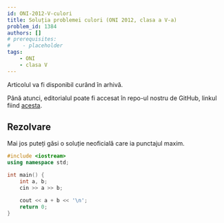 ```yaml
---
id: ONI-2012-V-culori
title: Soluția problemei culori (ONI 2012, clasa a V-a)
problem_id: 1384
authors: []
# prerequisites:
#    - placeholder
tags:
    - ONI
    - clasa V
---
```



Articolul va fi disponibil curând în arhivă.

Până atunci, editorialul poate fi accesat în repo-ul nostru de GitHub, linkul fiind [acesta](https://github.com/roalgo-discord/Romanian-Olympiad-Solutions/blob/main/ONI%20(national%20olympiad)/2012/05/culori.pdf).

## Rezolvare

Mai jos puteți găsi o soluție neoficială care ia punctajul maxim.

```cpp
#include <iostream>
using namespace std;

int main() {
    int a, b;
    cin >> a >> b;

    cout << a + b << '\n';
    return 0;
}
```
